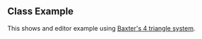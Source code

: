 ## Class Example

This shows and editor example using [Baxter's 4 triangle system](https://bl.ocks.org/BaxterHB/b4f5f5500605a0521af5f5d85b0efa2d/37566c21a7e58c55b88955512158eb8102e26c1f).

